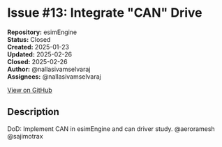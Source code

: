 # Issue #13: Integrate "CAN" Drive

**Repository:** esimEngine  
**Status:** Closed  
**Created:** 2025-01-23  
**Updated:** 2025-02-26  
**Closed:** 2025-02-26  
**Author:** @nallasivamselvaraj  
**Assignees:** @nallasivamselvaraj  

[View on GitHub](https://github.com/Simtestlab/esimEngine/issues/13)

## Description

DoD: Implement CAN in esimEngine and can driver study.
@aeroramesh @sajimotrax 